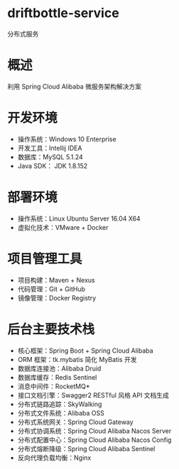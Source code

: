 # driftbottle-service
分布式服务

# 概述
利用 Spring Cloud Alibaba 微服务架构解决方案 

# 开发环境
* 操作系统：Windows 10 Enterprise
* 开发工具：Intellij IDEA
* 数据库：MySQL 5.1.24
* Java SDK： JDK 1.8.152

# 部署环境
* 操作系统：Linux Ubuntu Server 16.04 X64
* 虚拟化技术：VMware + Docker

# 项目管理工具
* 项目构建：Maven + Nexus
* 代码管理：Git + GitHub
* 镜像管理：Docker Registry

# 后台主要技术栈
* 核心框架：Spring Boot + Spring Cloud Alibaba
* ORM 框架：tk.mybatis 简化 MyBatis 开发
* 数据库连接池：Alibaba Druid
* 数据库缓存：Redis Sentinel
* 消息中间件：RocketMQ*
* 接口文档引擎：Swagger2 RESTful 风格 API 文档生成
* 分布式链路追踪：SkyWalking
* 分布式文件系统：Alibaba OSS
* 分布式系统网关：Spring Cloud Gateway
* 分布式协调系统：Spring Cloud Alibaba Nacos Server
* 分布式配置中心：Spring Cloud Alibaba Nacos Config
* 分布式熔断降级：Spring Cloud Alibaba Sentinel
* 反向代理负载均衡：Nginx
